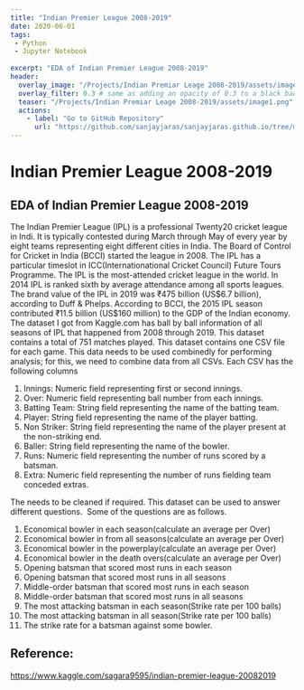 ```yaml
---
title: "Indian Premier League 2008-2019"
date: 2020-06-01
tags:
 - Python
 - Jupyter Notebook
 
excerpt: "EDA of Indian Premier League 2008-2019"
header:
  overlay_image: "/Projects/Indian Premiar Leage 2008-2019/assets/image1.png"
  overlay_filter: 0.3 # same as adding an opacity of 0.3 to a black background
  teaser: "/Projects/Indian Premiar Leage 2008-2019/assets/image1.png"
  actions:
    - label: "Go to GitHub Repository"
      url: "https://github.com/sanjayjaras/sanjayjaras.github.io/tree/master/Projects/Indian%20Premiar%20Leage%202008-2019"
---
```





# Indian Premier League 2008-2019
## EDA of Indian Premier League 2008-2019

<p>The Indian Premier League (IPL) is a professional Twenty20 cricket league in Indi. It is typically contested during March through May of every year by eight teams representing eight different cities in India. The Board of Control for Cricket in India (BCCI) started the league in 2008. The IPL has a particular timeslot in ICC(Internationational Cricket Council) Future Tours Programme. The IPL is the most-attended cricket league in the world. In 2014 IPL is ranked sixth by average attendance among all sports leagues. The brand value of the IPL in 2019 was ₹475 billion (US$6.7 billion), according to Duff & Phelps. According to BCCI, the 2015 IPL season contributed ₹11.5 billion (US$160 million) to the GDP of the Indian economy.
The dataset I got from Kaggle.com has ball by ball information of all seasons of IPL that happened from 2008 through 2019. This dataset contains a total of 751 matches played. This dataset contains one CSV file for each game. This data needs to be used combinedly for performing analysis; for this, we need to combine data from all CSVs. Each CSV has the following columns

1. Innings: Numeric field representing first or second innings.
2. Over: Numeric field representing ball number from each innings.
3. Batting Team: String field representing the name of the batting team.
4. Player: String field representing the name of the player batting.
5. Non Striker: String field representing the name of the player present at the non-striking end.
6. Baller: String field representing the name of the bowler.
7. Runs: Numeric field representing the number of runs scored by a batsman.
8. Extra: Numeric field representing the number of runs fielding team conceded extras.


The needs to be cleaned if required. This dataset can be used to answer different questions.  Some of the questions are as follows. 

1. Economical bowler in each season(calculate an average per Over)
2. Economical bowler in from all seasons(calculate an average per Over)
3. Economical bowler in the powerplay(calculate an average per Over)
4. Economical bowler in the death overs(calculate an average per Over)
5. Opening batsman that scored most runs in each season
6. Opening batsman that scored most runs in all seasons
7. Middle-order batsman that scored most runs in each season
8. Middle-order batsman that scored most runs in all seasons
9. The most attacking batsman in each season(Strike rate per 100 balls)
10. The most attacking batsman in all season(Strike rate per 100 balls)
11. The strike rate for a batsman against some bowler.</p>

## Reference:
https://www.kaggle.com/sagara9595/indian-premier-league-20082019